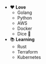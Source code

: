 * :heart: **Love**
  * Golang
  * Python
  * AWS
  * Docker
  * Dice :game_die:
* :books: **Learning**
  * Rust
  * Terraform
  * Kubernetes
